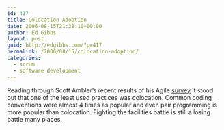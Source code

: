 ```yaml
---
id: 417
title: Colocation Adoption
date: 2006-08-15T21:38:10+00:00
author: Ed Gibbs
layout: post
guid: http://edgibbs.com/?p=417
permalink: /2006/08/15/colocation-adoption/
categories:
  - scrum
  - software development
---
```

Reading through Scott Ambler&#8217;s recent results of his Agile [survey](http://www.ddj.com/dept/architect/191800169?pgno=3) it stood out that one of the least used practices was colocation. Common coding conventions were almost 4 times as popular and even pair programming is more popular than colocation. Fighting the facilities battle is still a losing battle many places.